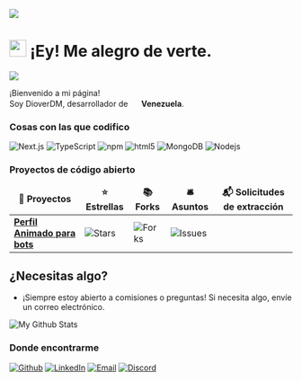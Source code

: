 ![](https://hit.yhype.me/github/profile?user_id=97247851)

<h1><img src="https://emojis.slackmojis.com/emojis/images/1531849430/4246/blob-sunglasses.gif?1531849430" width="30" /> ¡Ey! Me alegro de verte.</h1>

![](https://komarev.com/ghpvc/?username=dioverdm)

<p>¡Bienvenido a mi página! </br> Soy DioverDM, desarrollador de
    <img src="https://images.emojiterra.com/twitter/v14.0/1024px/1f1fb-1f1ea.png" width="16" /> <b>Venezuela</b>.
</p>
<h3>Cosas con las que codifico</h3>
<p>
    <img alt="Next.js" src="https://img.shields.io/badge/-Next.js-000000?style=flat-square&logo=next.js&logoColor=white" />
    <img alt="TypeScript" src="https://img.shields.io/badge/-TypeScript-007ACC?style=flat-square&logo=typescript&logoColor=white" />
    <img alt="npm" src="https://img.shields.io/badge/-NPM-CB3837?style=flat-square&logo=npm&logoColor=white" />
    <img alt="html5" src="https://img.shields.io/badge/-HTML5-E34F26?style=flat-square&logo=html5&logoColor=white" />
    <img alt="MongoDB" src="https://img.shields.io/badge/-MongoDB-13aa52?style=flat-square&logo=mongodb&logoColor=white" />
    <img alt="Nodejs" src="https://img.shields.io/badge/-Nodejs-43853d?style=flat-square&logo=Node.js&logoColor=white" />
</p>
<h3>Proyectos de código abierto</h3>
<table>
    <thead align="center">
        <tr border: none;>
            <td><b>🎁 Proyectos</b></td>
            <td><b>⭐ Estrellas</b></td>
            <td><b>📚 Forks</b></td>
            <td><b>🛎 Asuntos</b></td>
            <td><b>📬 Solicitudes de extracción</b></td>
        </tr>
    </thead>
    <tbody>
        <tr>
            <td><a href="https://github.com/dioverdm/Animated-profile-for-discord-bot"><b>Perfil Animado para bots</b></a></td>
            <td><img alt="Stars" src="https://img.shields.io/github/stars/dioverdm/Animated-profile-for-discord-bot?style=flat-square&labelColor=343b41" /></td>
            <td><img alt="Forks" src="https://img.shields.io/github/forks/dioverdm/Animated-profile-for-discord-bot?style=flat-square&labelColor=343b41" /></td>
            <td><img alt="Issues" src="https://img.shields.io/github/issues/dioverdm/Animated-profile-for-discord-bot?style=flat-square&labelColor=343b41" /></td>
        </tr>
    </tbody>
</table>

## ¿Necesitas algo?
- ¡Siempre estoy abierto a comisiones o preguntas! Si necesita algo, envíe un correo electrónico.

<img alt="My Github Stats" src="https://github-readme-stats.vercel.app/api?username=dioverdm&show_icons=true&hide_border=true&theme=tokyonight&count_private=true&hide=stars" />

<h3>Donde encontrarme</h3>
<p><a href="https://github.com/dioverdm" target="_blank">
        <img alt="Github" src="https://img.shields.io/badge/GitHub-%2312100E.svg?&style=for-the-badge&logo=Github&logoColor=white" /></a>
    <a href="https://www.linkedin.com/in/dioverdm" target="_blank">
        <img alt="LinkedIn" src="https://img.shields.io/badge/linkedin-%230077B5.svg?&style=for-the-badge&logo=linkedin&logoColor=white" /></a>
    <a href="mailto:dioverrdm@gmail.com" target="_blank">
        <img alt="Email" src="https://img.shields.io/badge/email-%23333.svg?&style=for-the-badge&logo=mail.ru&logoColor=white" /></a>
    <a href="https://discord.com/users/652555508246511647" target="_blank">
        <img alt="Discord" src="https://img.shields.io/badge/Discord-%237289DA.svg?&style=for-the-badge&logo=discord&logoColor=white" /></a>

</p>

